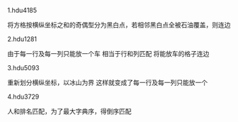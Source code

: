 1.hdu4185

将方格按横纵坐标之和的奇偶型分为黑白点，若相邻黑白点全被石油覆盖，则连边

2.hdu1281

由于每一行及每一列只能放一个车 相当于行和列匹配 将能放车的格子连边

3.hdu5093

重新划分横纵坐标，以冰山为界 这样就变成了每一行及每一列只能放一个

4.hdu3729

人和排名匹配，为了最大字典序，得倒序匹配
